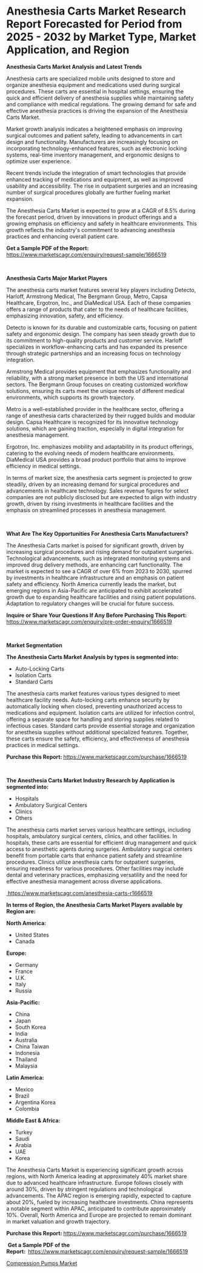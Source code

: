 <p><h1>Anesthesia Carts Market Research Report Forecasted for Period from 2025 -  2032 by Market Type, Market Application, and Region</h1></p><p><strong>Anesthesia Carts Market Analysis and Latest Trends</strong></p>
<p><p>Anesthesia carts are specialized mobile units designed to store and organize anesthesia equipment and medications used during surgical procedures. These carts are essential in hospital settings, ensuring the quick and efficient delivery of anesthesia supplies while maintaining safety and compliance with medical regulations. The growing demand for safe and effective anesthesia practices is driving the expansion of the Anesthesia Carts Market.</p><p>Market growth analysis indicates a heightened emphasis on improving surgical outcomes and patient safety, leading to advancements in cart design and functionality. Manufacturers are increasingly focusing on incorporating technology-enhanced features, such as electronic locking systems, real-time inventory management, and ergonomic designs to optimize user experience. </p><p>Recent trends include the integration of smart technologies that provide enhanced tracking of medications and equipment, as well as improved usability and accessibility. The rise in outpatient surgeries and an increasing number of surgical procedures globally are further fueling market expansion. </p><p>The Anesthesia Carts Market is expected to grow at a CAGR of 8.5% during the forecast period, driven by innovations in product offerings and a growing emphasis on efficiency and safety in healthcare environments. This growth reflects the industry's commitment to advancing anesthesia practices and enhancing overall patient care.</p></p>
<p><strong>Get a Sample PDF of the Report:&nbsp;</strong> <a href="https://www.marketscagr.com/enquiry/request-sample/1666519?utm_campaign=2946&utm_medium=2&utm_source=Github&utm_content=ia&utm_term=06032025&utm_id=anesthesia-carts">https://www.marketscagr.com/enquiry/request-sample/1666519</a></p>
<p>&nbsp;</p>
<p><strong>Anesthesia Carts Major Market Players</strong></p>
<p><p>The anesthesia carts market features several key players including Detecto, Harloff, Armstrong Medical, The Bergmann Group, Metro, Capsa Healthcare, Ergotron, Inc., and DiaMedical USA. Each of these companies offers a range of products that cater to the needs of healthcare facilities, emphasizing innovation, safety, and efficiency.</p><p>Detecto is known for its durable and customizable carts, focusing on patient safety and ergonomic design. The company has seen steady growth due to its commitment to high-quality products and customer service. Harloff specializes in workflow-enhancing carts and has expanded its presence through strategic partnerships and an increasing focus on technology integration.</p><p>Armstrong Medical provides equipment that emphasizes functionality and reliability, with a strong market presence in both the US and international sectors. The Bergmann Group focuses on creating customized workflow solutions, ensuring its carts meet the unique needs of different medical environments, which supports its growth trajectory.</p><p>Metro is a well-established provider in the healthcare sector, offering a range of anesthesia carts characterized by their rugged builds and modular design. Capsa Healthcare is recognized for its innovative technology solutions, which are gaining traction, especially in digital integration for anesthesia management.</p><p>Ergotron, Inc. emphasizes mobility and adaptability in its product offerings, catering to the evolving needs of modern healthcare environments. DiaMedical USA provides a broad product portfolio that aims to improve efficiency in medical settings.</p><p>In terms of market size, the anesthesia carts segment is projected to grow steadily, driven by an increasing demand for surgical procedures and advancements in healthcare technology. Sales revenue figures for select companies are not publicly disclosed but are expected to align with industry growth, driven by rising investments in healthcare facilities and the emphasis on streamlined processes in anesthesia management.</p></p>
<p>&nbsp;</p>
<p><strong>What Are The Key Opportunities For Anesthesia Carts Manufacturers?</strong></p>
<p><p>The Anesthesia Carts market is poised for significant growth, driven by increasing surgical procedures and rising demand for outpatient surgeries. Technological advancements, such as integrated monitoring systems and improved drug delivery methods, are enhancing cart functionality. The market is expected to see a CAGR of over 6% from 2023 to 2030, spurred by investments in healthcare infrastructure and an emphasis on patient safety and efficiency. North America currently leads the market, but emerging regions in Asia-Pacific are anticipated to exhibit accelerated growth due to expanding healthcare facilities and rising patient populations. Adaptation to regulatory changes will be crucial for future success.</p></p>
<p><strong>Inquire or Share Your Questions If Any Before Purchasing This Report:</strong> <a href="https://www.marketscagr.com/enquiry/pre-order-enquiry/1666519?utm_campaign=2946&utm_medium=2&utm_source=Github&utm_content=ia&utm_term=06032025&utm_id=anesthesia-carts">https://www.marketscagr.com/enquiry/pre-order-enquiry/1666519</a></p>
<p>&nbsp;</p>
<p><strong>Market Segmentation</strong></p>
<p><strong>The Anesthesia Carts Market Analysis by types is segmented into:</strong></p>
<p><ul><li>Auto-Locking Carts</li><li>Isolation Carts</li><li>Standard Carts</li></ul></p>
<p><p>The anesthesia carts market features various types designed to meet healthcare facility needs. Auto-locking carts enhance security by automatically locking when closed, preventing unauthorized access to medications and equipment. Isolation carts are utilized for infection control, offering a separate space for handling and storing supplies related to infectious cases. Standard carts provide essential storage and organization for anesthesia supplies without additional specialized features. Together, these carts ensure the safety, efficiency, and effectiveness of anesthesia practices in medical settings.</p></p>
<p><strong>Purchase this Report:&nbsp;</strong><a href="https://www.marketscagr.com/purchase/1666519?utm_campaign=2946&utm_medium=2&utm_source=Github&utm_content=ia&utm_term=06032025&utm_id=anesthesia-carts">https://www.marketscagr.com/purchase/1666519</a></p>
<p>&nbsp;</p>
<p><strong>The Anesthesia Carts Market Industry Research by Application is segmented into:</strong></p>
<p><ul><li>Hospitals</li><li>Ambulatory Surgical Centers</li><li>Clinics</li><li>Others</li></ul></p>
<p><p>The anesthesia carts market serves various healthcare settings, including hospitals, ambulatory surgical centers, clinics, and other facilities. In hospitals, these carts are essential for efficient drug management and quick access to anesthetic agents during surgeries. Ambulatory surgical centers benefit from portable carts that enhance patient safety and streamline procedures. Clinics utilize anesthesia carts for outpatient surgeries, ensuring readiness for various procedures. Other facilities may include dental and veterinary practices, emphasizing versatility and the need for effective anesthesia management across diverse applications.</p></p>
<p><a href="https://www.marketscagr.com/anesthesia-carts-r1666519?utm_campaign=2946&utm_medium=2&utm_source=Github&utm_content=ia&utm_term=06032025&utm_id=anesthesia-carts">&nbsp;https://www.marketscagr.com/anesthesia-carts-r1666519</a></p>
<p><strong>In terms of Region, the Anesthesia Carts Market Players available by Region are:</strong></p>
<p>
    <p> <strong> North America: </strong>
        <ul>
            <li>United States</li>
            <li>Canada</li>
        </ul>
        </p> 
    <p> <strong> Europe: </strong>
        <ul>
            <li>Germany</li>
            <li>France</li>
            <li>U.K.</li>
            <li>Italy</li>
            <li>Russia</li>
        </ul>
        </p> 
    <p> <strong> Asia-Pacific: </strong>
        <ul>
            <li>China</li>
            <li>Japan</li>
            <li>South Korea</li>
            <li>India</li>
            <li>Australia</li>
            <li>China Taiwan</li>
            <li>Indonesia</li>
            <li>Thailand</li>
            <li>Malaysia</li>
        </ul>
        </p> 
    <p> <strong> Latin America: </strong>
        <ul>
            <li>Mexico</li>
            <li>Brazil</li>
            <li>Argentina Korea</li>
            <li>Colombia</li>
        </ul>
        </p> 
    <p> <strong> Middle East & Africa: </strong>
        <ul>
            <li>Turkey</li>
            <li>Saudi</li>
            <li>Arabia</li>
            <li>UAE</li>
            <li>Korea</li>
        </ul>
    </p>
    </p>
<p><p>The Anesthesia Carts Market is experiencing significant growth across regions, with North America leading at approximately 40% market share due to advanced healthcare infrastructure. Europe follows closely with around 30%, driven by stringent regulations and technological advancements. The APAC region is emerging rapidly, expected to capture about 20%, fueled by increasing healthcare investments. China represents a notable segment within APAC, anticipated to contribute approximately 10%. Overall, North America and Europe are projected to remain dominant in market valuation and growth trajectory.</p></p>
<p><strong>Purchase this Report: </strong><a href="https://www.marketscagr.com/purchase/1666519?utm_campaign=2946&utm_medium=2&utm_source=Github&utm_content=ia&utm_term=06032025&utm_id=anesthesia-carts">https://www.marketscagr.com/purchase/1666519</a></p>
<p>&nbsp;<strong>Get a Sample PDF of the Report:&nbsp;&nbsp;</strong><a href="https://www.marketscagr.com/enquiry/request-sample/1666519?utm_campaign=2946&utm_medium=2&utm_source=Github&utm_content=ia&utm_term=06032025&utm_id=anesthesia-carts">https://www.marketscagr.com/enquiry/request-sample/1666519</a></p>
<p><strong></strong></p>
<p><p><a href="https://github.com/klaassenmackenzie6/Market-Research-Report-List-1/blob/main/compression-pumps-market.md?utm_campaign=2946&utm_medium=2&utm_source=Github&utm_content=ia&utm_term=06032025&utm_id=anesthesia-carts">Compression Pumps Market</a></p></p>